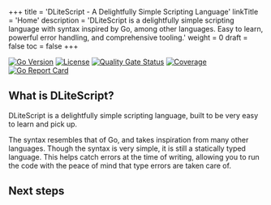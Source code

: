 +++
title = 'DLiteScript - A Delightfully Simple Scripting Language'
linkTitle = 'Home'
description = 'DLiteScript is a delightfully simple scripting language with syntax inspired by Go, among other languages. Easy to learn, powerful error handling, and comprehensive tooling.'
weight = 0
draft = false
toc = false
+++

[![Go Version](https://img.shields.io/github/go-mod/go-version/Dobefu/DLiteScript)](https://go.dev/)
[![License](https://img.shields.io/github/license/Dobefu/DLiteScript)](https://golang.org/)
[![Quality Gate Status](https://sonarcloud.io/api/project_badges/measure?project=Dobefu_DLiteScript&metric=alert_status)](https://sonarcloud.io/summary/new_code?id=Dobefu_DLiteScript)
[![Coverage](https://sonarcloud.io/api/project_badges/measure?project=Dobefu_DLiteScript&metric=coverage)](https://sonarcloud.io/summary/new_code?id=Dobefu_DLiteScript)
[![Go Report Card](https://goreportcard.com/badge/github.com/Dobefu/DLiteScript)](https://goreportcard.com/report/github.com/Dobefu/DLiteScript)

## What is DLiteScript?

DLiteScript is a delightfully simple scripting language,
built to be very easy to learn and pick up.

The syntax resembles that of Go, and takes inspiration from many other languages.
Though the syntax is very simple, it is still a statically typed language.
This helps catch errors at the time of writing,
allowing you to run the code with the peace of mind that type errors are taken care of.

## Next steps
